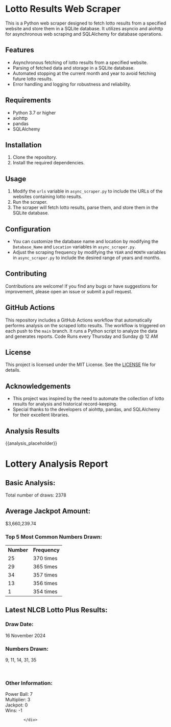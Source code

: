 # Lotto Results Web Scraper

This is a Python web scraper designed to fetch lotto results from a specified website and store them in a SQLite database. It utilizes asyncio and aiohttp for asynchronous web scraping and SQLAlchemy for database operations.

## Features

- Asynchronous fetching of lotto results from a specified website.
- Parsing of fetched data and storage in a SQLite database.
- Automated stopping at the current month and year to avoid fetching future lotto results.
- Error handling and logging for robustness and reliability.

## Requirements


- Python 3.7 or higher
- aiohttp
- pandas
- SQLAlchemy

## Installation

1. Clone the repository.
2. Install the required dependencies.

## Usage

1. Modify the `urls` variable in `async_scraper.py` to include the URLs of the websites containing lotto results.
2. Run the scraper.
3. The scraper will fetch lotto results, parse them, and store them in the SQLite database.

## Configuration

- You can customize the database name and location by modifying the `Database_Name` and `Location` variables in `async_scraper.py`.
- Adjust the scraping frequency by modifying the `YEAR` and `MONTH` variables in `async_scraper.py` to include the desired range of years and months.

## Contributing

Contributions are welcome! If you find any bugs or have suggestions for improvement, please open an issue or submit a pull request.

## GitHub Actions

This repository includes a GitHub Actions workflow that automatically performs analysis on the scraped lotto results. The workflow is triggered on each push to the `main` branch. It runs a Python script to analyze the data and generates reports.
Code Runs every Thursday and Sunday @ 12 AM

## License

This project is licensed under the MIT License. See the [LICENSE](LICENSE) file for details.

## Acknowledgements

- This project was inspired by the need to automate the collection of lotto results for analysis and historical record-keeping.
- Special thanks to the developers of aiohttp, pandas, and SQLAlchemy for their excellent libraries.


## Analysis Results

<!--START_SECTION:analysis-->
{{analysis_placeholder}}
<h1>Lottery Analysis Report</h1>
            <div class="basic-analysis">
                <h2>Basic Analysis:</h2>
                <p>Total number of draws: 2378<br></p>
            </div>
            <div class="average-jackpot">
                <h2>Average Jackpot Amount:</h2>
                <p>$3,660,239.74</p>
            </div>
            <div class="most-common-numbers">
                <h3>Top 5 Most Common Numbers Drawn:</h3>
                <table>
                    <tr>
                        <th>Number</th>
                        <th>Frequency</th>
                    </tr>
                    <tr><td>25</td><td>370 times
</td></tr><tr><td>29</td><td>365 times
</td></tr><tr><td>34</td><td>357 times
</td></tr><tr><td>13</td><td>356 times
</td></tr><tr><td>1</td><td>354 times
</td></tr>
                </table>
            </div>
            <div class="additional-analysis">
                <h2>Latest NLCB Lotto Plus Results:</h2>
                <div class="draw-date">
                    <h3>Draw Date:</h3>
                    <p>16 November 2024</p>
                </div>
                <div class="numbers-drawn">
                    <h3>Numbers Drawn:</h3>
                    <p>9, 11, 14, 31, 35</p>
                </div>
                <br/>
                <h3>Other Information:</h3>
                <p>Power Ball: 7<br>Multiplier: 3<br>Jackpot: 0<br>Wins: -1<br></p>

            </div>


        